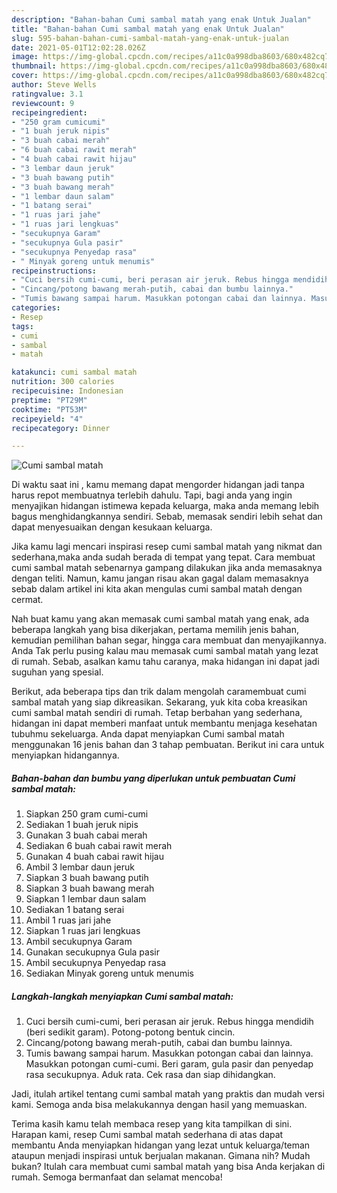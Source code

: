 ```yaml
---
description: "Bahan-bahan Cumi sambal matah yang enak Untuk Jualan"
title: "Bahan-bahan Cumi sambal matah yang enak Untuk Jualan"
slug: 595-bahan-bahan-cumi-sambal-matah-yang-enak-untuk-jualan
date: 2021-05-01T12:02:28.026Z
image: https://img-global.cpcdn.com/recipes/a11c0a998dba8603/680x482cq70/cumi-sambal-matah-foto-resep-utama.jpg
thumbnail: https://img-global.cpcdn.com/recipes/a11c0a998dba8603/680x482cq70/cumi-sambal-matah-foto-resep-utama.jpg
cover: https://img-global.cpcdn.com/recipes/a11c0a998dba8603/680x482cq70/cumi-sambal-matah-foto-resep-utama.jpg
author: Steve Wells
ratingvalue: 3.1
reviewcount: 9
recipeingredient:
- "250 gram cumicumi"
- "1 buah jeruk nipis"
- "3 buah cabai merah"
- "6 buah cabai rawit merah"
- "4 buah cabai rawit hijau"
- "3 lembar daun jeruk"
- "3 buah bawang putih"
- "3 buah bawang merah"
- "1 lembar daun salam"
- "1 batang serai"
- "1 ruas jari jahe"
- "1 ruas jari lengkuas"
- "secukupnya Garam"
- "secukupnya Gula pasir"
- "secukupnya Penyedap rasa"
- " Minyak goreng untuk menumis"
recipeinstructions:
- "Cuci bersih cumi-cumi, beri perasan air jeruk. Rebus hingga mendidih (beri sedikit garam). Potong-potong bentuk cincin."
- "Cincang/potong bawang merah-putih, cabai dan bumbu lainnya."
- "Tumis bawang sampai harum. Masukkan potongan cabai dan lainnya. Masukkan potongan cumi-cumi. Beri garam, gula pasir dan penyedap rasa secukupnya. Aduk rata. Cek rasa dan siap dihidangkan."
categories:
- Resep
tags:
- cumi
- sambal
- matah

katakunci: cumi sambal matah 
nutrition: 300 calories
recipecuisine: Indonesian
preptime: "PT29M"
cooktime: "PT53M"
recipeyield: "4"
recipecategory: Dinner

---
```



![Cumi sambal matah](https://img-global.cpcdn.com/recipes/a11c0a998dba8603/680x482cq70/cumi-sambal-matah-foto-resep-utama.jpg)

Di waktu  saat ini , kamu memang dapat mengorder hidangan jadi tanpa harus repot membuatnya terlebih dahulu. Tapi, bagi anda yang ingin menyajikan hidangan istimewa kepada keluarga, maka anda memang lebih bagus menghidangkannya sendiri. Sebab, memasak sendiri lebih sehat dan dapat menyesuaikan dengan kesukaan keluarga.

Jika kamu lagi mencari inspirasi resep cumi sambal matah yang nikmat dan sederhana,maka anda sudah berada di tempat yang tepat. Cara membuat cumi sambal matah  sebenarnya gampang dilakukan jika anda memasaknya dengan teliti. Namun, kamu jangan risau akan gagal dalam memasaknya 
sebab dalam artikel ini kita akan mengulas cumi sambal matah dengan cermat.  



Nah buat kamu yang akan memasak cumi sambal matah yang enak, ada beberapa langkah yang bisa dikerjakan, pertama memilih jenis bahan, kemudian pemilihan bahan segar, hingga cara membuat dan menyajikannya. Anda Tak perlu pusing kalau mau memasak cumi sambal matah yang lezat di rumah. Sebab, asalkan kamu  tahu caranya, maka hidangan ini dapat jadi suguhan yang spesial.

Berikut, ada beberapa tips dan trik dalam mengolah caramembuat cumi sambal matah yang siap dikreasikan. Sekarang, yuk kita coba kreasikan cumi sambal matah sendiri di rumah. Tetap berbahan yang sederhana, hidangan ini dapat memberi manfaat untuk membantu menjaga kesehatan tubuhmu sekeluarga. Anda dapat menyiapkan Cumi sambal matah menggunakan 16 jenis bahan dan 3 tahap pembuatan. Berikut ini cara untuk menyiapkan hidangannya.

<!--inarticleads1-->

##### Bahan-bahan dan bumbu yang diperlukan untuk pembuatan Cumi sambal matah:

1. Siapkan 250 gram cumi-cumi
1. Sediakan 1 buah jeruk nipis
1. Gunakan 3 buah cabai merah
1. Sediakan 6 buah cabai rawit merah
1. Gunakan 4 buah cabai rawit hijau
1. Ambil 3 lembar daun jeruk
1. Siapkan 3 buah bawang putih
1. Siapkan 3 buah bawang merah
1. Siapkan 1 lembar daun salam
1. Sediakan 1 batang serai
1. Ambil 1 ruas jari jahe
1. Siapkan 1 ruas jari lengkuas
1. Ambil secukupnya Garam
1. Gunakan secukupnya Gula pasir
1. Ambil secukupnya Penyedap rasa
1. Sediakan  Minyak goreng untuk menumis




<!--inarticleads2-->

##### Langkah-langkah menyiapkan Cumi sambal matah:

1. Cuci bersih cumi-cumi, beri perasan air jeruk. Rebus hingga mendidih (beri sedikit garam). Potong-potong bentuk cincin.
1. Cincang/potong bawang merah-putih, cabai dan bumbu lainnya.
1. Tumis bawang sampai harum. Masukkan potongan cabai dan lainnya. Masukkan potongan cumi-cumi. Beri garam, gula pasir dan penyedap rasa secukupnya. Aduk rata. Cek rasa dan siap dihidangkan.




Jadi, itulah artikel tentang  cumi sambal matah  yang praktis dan mudah versi kami. Semoga anda bisa melakukannya dengan hasil yang memuaskan. 

Terima kasih kamu telah membaca resep yang kita tampilkan di sini. Harapan kami, resep  Cumi sambal matah sederhana di atas dapat membantu Anda menyiapkan hidangan yang lezat untuk keluarga/teman ataupun menjadi inspirasi untuk berjualan makanan. Gimana nih? Mudah bukan? Itulah cara membuat cumi sambal matah yang bisa Anda kerjakan di rumah. Semoga bermanfaat dan selamat mencoba!

